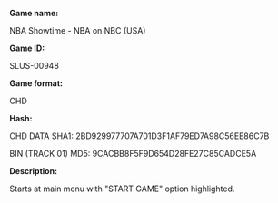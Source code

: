 **Game name:**

NBA Showtime - NBA on NBC (USA)

**Game ID:**

SLUS-00948

**Game format:**

CHD

**Hash:**

CHD DATA SHA1: 2BD929977707A701D3F1AF79ED7A98C56EE86C7B

BIN (TRACK 01) MD5: 9CACBB8F5F9D654D28FE27C85CADCE5A

**Description:**

Starts at main menu with "START GAME" option highlighted.